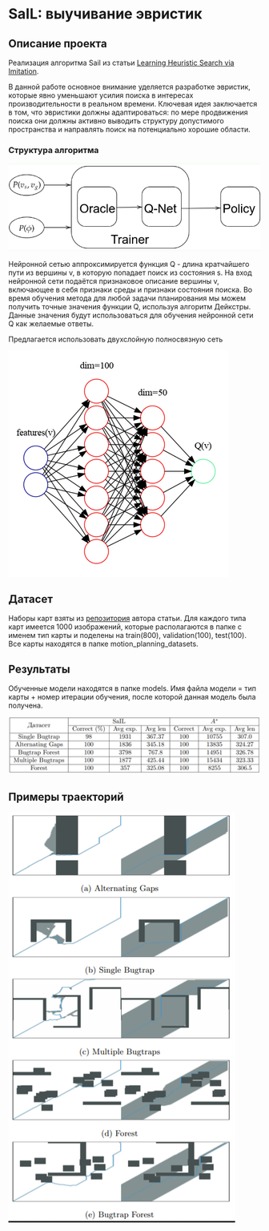 # SaIL: выучивание эвристик

## Описание проекта
Реализация алгоритма Sail из статьи [Learning Heuristic Search via Imitation](https://www.ri.cmu.edu/wp-content/uploads/2017/10/bhardwaj17a.pdf).

В данной работе основное внимание уделяется разработке эвристик, которые явно уменьшают усилия поиска в интересах производительности в реальном времени. Ключевая идея заключается в том, что эвристики должны адаптироваться: по мере продвижения поиска они должны активно выводить структуру допустимого пространства и направлять поиск на потенциально хорошие области.

### Структура алгоритма
![SaIL scheme](/images/sail-scheme.png)

Нейронной сетью аппроксимируется функция Q - длина кратчайшего пути из вершины v, в которую попадает поиск из состояния s. На вход нейронной сети подаётся признаковое описание вершины v, включающее в себя признаки среды и признаки состояния поиска. Во время обучения метода для любой задачи планирования мы можем получить точные значения функции Q, используя алгоритм Дейкстры. Данные значения будут использоваться для обучения нейронной сети Q как желаемые ответы.

Предлагается использовать двухслойную полносвязную сеть 

![arch](/images/net-arch.png)

## Датасет
Наборы карт взяты из [репозитория](https://github.com/mohakbhardwaj/motion_planning_datasets) автора статьи. Для каждого типа карт имеется 1000 изображений, которые располагаются в папке с именем тип карты и поделены на train(800), validation(100), test(100). Все карты находятся в папке motion_planning_datasets.

## Результаты
Обученные модели находятся в папке models. Имя файла модели = тип карты + номер итерации обучения, после которой данная модель была получена.

![comparison](/images/comparison.png)

## Примеры траекторий

![trajectories](/images/val-traj.png)
